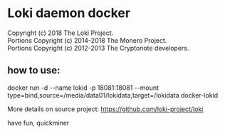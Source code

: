 # Loki daemon docker

Copyright (c) 2018 The Loki Project.   
Portions Copyright (c) 2014-2018 The Monero Project.   
Portions Copyright (c) 2012-2013 The Cryptonote developers.

## how to use:

docker run -d --name lokid -p 18081:18081 --mount type=bind,source=/media/data01/lokidata,target=/lokidata docker-lokid

More details on source project:
https://github.com/loki-project/loki

have fun,
quickminer